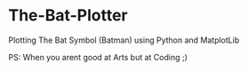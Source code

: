 # The-Bat-Plotter
Plotting The Bat Symbol (Batman) using Python and MatplotLib


PS: When you arent good at Arts but at Coding ;)
